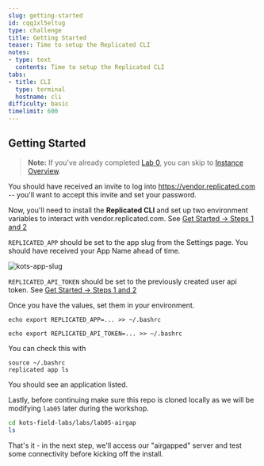 ```yaml
---
slug: getting-started
id: cqq1xl5eltug
type: challenge
title: Getting Started
teaser: Time to setup the Replicated CLI
notes:
- type: text
  contents: Time to setup the Replicated CLI
tabs:
- title: CLI
  type: terminal
  hostname: cli
difficulty: basic
timelimit: 600
---
```


## Getting Started

> **Note:** If you've already completed [Lab 0](../lab00-hello-world), you can skip to [Instance Overview](#instance-overview).

You should have received an invite to log into https://vendor.replicated.com -- you'll want to accept this invite and set your password.

Now, you'll need to install the **Replicated CLI** and set up two environment variables to interact with vendor.replicated.com. See [Get Started -> Steps 1 and 2](https://github.com/replicatedhq/kots-field-labs/blob/main/labs/lab00-hello-world/README.md)


`REPLICATED_APP` should be set to the app slug from the Settings page. You should have received your App Name
ahead of time.

![kots-app-slug](../assets/application-slug.png)

`REPLICATED_API_TOKEN` should be set to the previously created user api token. See [Get Started -> Steps 1 and 2](https://github.com/replicatedhq/kots-field-labs/blob/main/labs/lab00-hello-world/README.md)

Once you have the values,
set them in your environment.

```
echo export REPLICATED_APP=... >> ~/.bashrc
```

```
echo export REPLICATED_API_TOKEN=... >> ~/.bashrc
```

You can check this with

```
source ~/.bashrc
replicated app ls
```
You should see an application listed.

Lastly, before continuing make sure this repo is cloned locally as we will be modifying `lab05` later during the workshop.

```bash
cd kots-field-labs/labs/lab05-airgap
ls
```

That's it - in the next step, we'll access our "airgapped" server and test some connectivity before kicking off the install.
